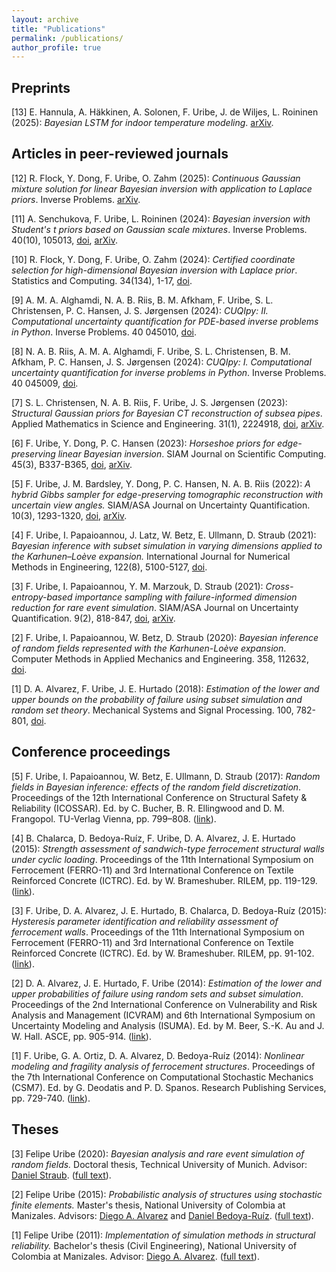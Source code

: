 ```yaml
---
layout: archive
title: "Publications"
permalink: /publications/
author_profile: true
---
```


## Preprints
[13] E. Hannula, A. Häkkinen, A. Solonen, F. Uribe, J. de Wiljes, L. Roininen (2025): *Bayesian LSTM for indoor temperature modeling*. [arXiv](https://arxiv.org/abs/2504.03350).


## Articles in peer-reviewed journals
[12] R. Flock, Y. Dong, F. Uribe, O. Zahm (2025): *Continuous Gaussian mixture solution for linear Bayesian inversion with application to Laplace priors*. Inverse Problems. [arXiv](https://arxiv.org/pdf/2408.16594).

[11] A. Senchukova, F. Uribe, L. Roininen (2024): *Bayesian inversion with Student's t priors based on Gaussian scale mixtures*. Inverse Problems. 40(10), 105013, [doi](https://doi.org/10.1088/1361-6420/ad75af), [arXiv](https://arxiv.org/pdf/2403.13665.pdf).

[10] R. Flock, Y. Dong, F. Uribe, O. Zahm (2024): *Certified coordinate selection for high-dimensional Bayesian inversion with Laplace prior*. Statistics and Computing. 34(134), 1-17, [doi](https://doi.org/10.1007/s11222-024-10445-1).

[9] A. M. A. Alghamdi, N. A. B. Riis, B. M. Afkham, F. Uribe, S. L. Christensen, P. C. Hansen, J. S. Jørgensen (2024): *CUQIpy: II. Computational uncertainty quantification for PDE-based inverse problems in Python*. Inverse Problems. 40 045010, [doi](https://doi.org/10.1088/1361-6420/ad22e8).

[8] N. A. B. Riis, A. M. A. Alghamdi, F. Uribe, S. L. Christensen, B. M. Afkham, P. C. Hansen, J. S. Jørgensen (2024): *CUQIpy: I. Computational uncertainty quantification for inverse problems in Python*. Inverse Problems. 40 045009, [doi](https://doi.org/10.1088/1361-6420/ad22e7).

[7] S. L. Christensen, N. A. B. Riis, F. Uribe, J. S. Jørgensen (2023): *Structural Gaussian priors for Bayesian CT reconstruction of subsea pipes*. Applied Mathematics in Science and Engineering. 31(1), 2224918, [doi](https://doi.org/10.1080/27690911.2023.2224918), [arXiv](https://arxiv.org/pdf/2203.01030v1.pdf).

[6] F. Uribe, Y. Dong, P. C. Hansen (2023): *Horseshoe priors for edge-preserving linear Bayesian inversion*. SIAM Journal on Scientific Computing. 45(3), B337-B365, [doi](https://doi.org/10.1137/22M1510364), [arXiv](https://arxiv.org/pdf/2207.09147.pdf).

[5] F. Uribe, J. M. Bardsley, Y. Dong, P. C. Hansen, N. A. B. Riis (2022): *A hybrid Gibbs sampler for edge-preserving tomographic reconstruction with uncertain view angles.* SIAM/ASA Journal on Uncertainty Quantification. 10(3), 1293-1320, [doi](https://doi.org/10.1137/21M1412268), [arXiv](https://arxiv.org/pdf/2104.06919.pdf).

[4] F. Uribe, I. Papaioannou, J. Latz, W. Betz, E. Ullmann, D. Straub (2021): *Bayesian inference with subset simulation in varying dimensions applied to the Karhunen–Loève expansion.* International Journal for Numerical Methods in Engineering, 122(8), 5100-5127, [doi](https://doi.org/10.1002/nme.6758). 

[3] F. Uribe, I. Papaioannou, Y. M. Marzouk, D. Straub (2021): *Cross-entropy-based importance sampling with failure-informed dimension reduction for rare event simulation*. SIAM/ASA Journal on Uncertainty Quantification. 9(2), 818-847, [doi](https://doi.org/10.1137/20M1344585), [arXiv](https://arxiv.org/pdf/2006.05496.pdf).

[2] F. Uribe, I. Papaioannou, W. Betz, D. Straub (2020): *Bayesian inference of random fields represented with the Karhunen-Loève expansion*. Computer Methods in Applied Mechanics and Engineering. 358, 112632, [doi](https://doi.org/10.1016/j.cma.2019.112632).

[1] D. A. Alvarez, F. Uribe, J. E. Hurtado (2018): *Estimation of the lower and upper bounds on the probability of failure using subset simulation and random set theory*. Mechanical Systems and Signal Processing. 100, 782-801, [doi](https://doi.org/10.1016/j.ymssp.2017.07.040).


## Conference proceedings
[5] F. Uribe, I. Papaioannou, W. Betz, E. Ullmann, D. Straub (2017): *Random fields in Bayesian inference: effects of the random field discretization*. Proceedings of the 12th International Conference on Structural Safety & Reliability (ICOSSAR). Ed. by C. Bucher, B. R. Ellingwood and D. M. Frangopol. TU-Verlag Vienna, pp. 799–808. ([link](https://icossar2017.conf.tuwien.ac.at/technical-program/)).

[4] B. Chalarca, D. Bedoya-Ruíz, F. Uribe, D. A. Alvarez, J. E. Hurtado (2015): *Strength assessment of sandwich-type ferrocement structural walls under cyclic loading*. Proceedings of the 11th International Symposium on Ferrocement (FERRO-11) and 3rd International Conference on Textile Reinforced Concrete (ICTRC). Ed. by W. Brameshuber. RILEM, pp. 119-129. ([link](https://www.rilem.net/publication/publication/441?id_papier=10305)).

[3] F. Uribe, D. A. Alvarez, J. E. Hurtado, B. Chalarca, D. Bedoya-Ruíz (2015): *Hysteresis parameter identification and reliability assessment of ferrocement walls*. Proceedings of the 11th International Symposium on Ferrocement (FERRO-11) and 3rd International Conference on Textile Reinforced Concrete (ICTRC). Ed. by W. Brameshuber. RILEM, pp. 91-102. ([link](https://www.rilem.net/publication/publication/441?id_papier=10299)).

[2] D. A. Alvarez, J. E. Hurtado, F. Uribe (2014): *Estimation of the lower and upper probabilities of failure using random sets and subset simulation*. Proceedings of the 2nd International Conference on Vulnerability and Risk Analysis and Management (ICVRAM) and 6th International Symposium on Uncertainty Modeling and Analysis (ISUMA). Ed. by M. Beer, S.-K. Au and J. W. Hall. ASCE, pp. 905-914. ([link](https://ascelibrary.org/doi/abs/10.1061/9780784413609.092)).

[1] F. Uribe, G. A. Ortiz, D. A. Alvarez, D. Bedoya-Ruíz (2014): *Nonlinear modeling and fragility analysis of ferrocement structures*. Proceedings of the 7th International Conference on Computational Stochastic Mechanics (CSM7). Ed. by G. Deodatis and P. D. Spanos. Research Publishing Services, pp. 729-740. ([link](http://rpsonline.com.sg/proceedings/9789810953485/html/070.xml)).


## Theses
[3] Felipe Uribe (2020): *Bayesian analysis and rare event simulation of random fields.* Doctoral thesis, Technical University of Munich. Advisor: [Daniel Straub](https://www.cee.ed.tum.de/era/team/daniel-straub/). ([full text](https://mediatum.ub.tum.de/?id=1538833)).

[2] Felipe Uribe (2015): *Probabilistic analysis of structures using stochastic finite elements.* Master's thesis, National University of Colombia at Manizales. Advisors: [Diego A. Alvarez](https://diegoandresalvarez.github.io/) and [Daniel Bedoya-Ruíz](https://www.researchgate.net/profile/Daniel_Bedoya-Ruiz). ([full text](https://repositorio.unal.edu.co/handle/unal/55609)).

[1] Felipe Uribe (2011): *Implementation of simulation methods in structural reliability.* Bachelor's thesis (Civil Engineering), National University of Colombia at Manizales. Advisor: [Diego A. Alvarez](https://diegoandresalvarez.github.io/). ([full text](https://repositorio.unal.edu.co/handle/unal/9878)).
